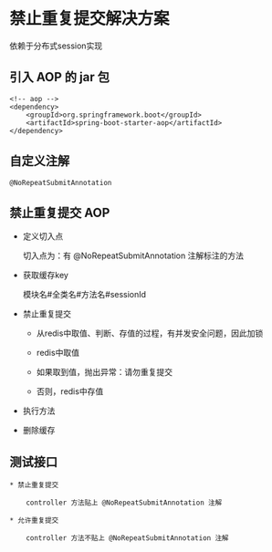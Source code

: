 # 禁止重复提交解决方案

依赖于分布式session实现

## 引入 AOP 的 jar 包

    <!-- aop -->
    <dependency>
        <groupId>org.springframework.boot</groupId>
        <artifactId>spring-boot-starter-aop</artifactId>
    </dependency>
    
    
## 自定义注解

    @NoRepeatSubmitAnnotation
    
    
## 禁止重复提交 AOP

* 定义切入点
    
    切入点为：有 @NoRepeatSubmitAnnotation 注解标注的方法

* 获取缓存key 

    模块名#全类名#方法名#sessionId

* 禁止重复提交

    * 从redis中取值、判断、存值的过程，有并发安全问题，因此加锁
    
    * redis中取值
        
    * 如果取到值，抛出异常：请勿重复提交
    
    * 否则，redis中存值
    
* 执行方法

* 删除缓存


## 测试接口

    * 禁止重复提交
        
        controller 方法贴上 @NoRepeatSubmitAnnotation 注解
        
    * 允许重复提交

        controller 方法不贴上 @NoRepeatSubmitAnnotation 注解